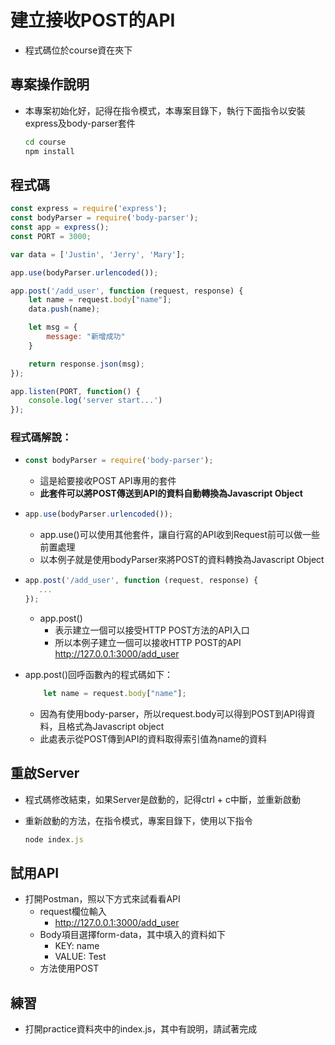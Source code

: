 # 建立接收POST的API

- 程式碼位於course資在夾下

## 專案操作說明

- 本專案初始化好，記得在指令模式，本專案目錄下，執行下面指令以安裝express及body-parser套件

  ```bash
  cd course
  npm install
  ```

## 程式碼

```javascript
const express = require('express');
const bodyParser = require('body-parser');
const app = express();
const PORT = 3000;

var data = ['Justin', 'Jerry', 'Mary'];

app.use(bodyParser.urlencoded());

app.post('/add_user', function (request, response) {
    let name = request.body["name"];
    data.push(name);

    let msg = {
        message: "新增成功"
    }

    return response.json(msg);
});

app.listen(PORT, function() {
    console.log('server start...')
});
```

### 程式碼解說：

- ```javascript
  const bodyParser = require('body-parser');
  ```

  - 這是給要接收POST API專用的套件
  - **此套件可以將POST傳送到API的資料自動轉換為Javascript Object**

- ```javascript
  app.use(bodyParser.urlencoded());
  ```

  - app.use()可以使用其他套件，讓自行寫的API收到Request前可以做一些前置處理
  - 以本例子就是使用bodyParser來將POST的資料轉換為Javascript Object

- ```javascript
  app.post('/add_user', function (request, response) {
     ...
  });
  ```

  - app.post()
    - 表示建立一個可以接受HTTP POST方法的API入口
    - 所以本例子建立一個可以接收HTTP POST的API http://127.0.0.1:3000/add_user 

- app.post()回呼函數內的程式碼如下：

  ```javascript
      let name = request.body["name"];
  ```

  - 因為有使用body-parser，所以request.body可以得到POST到API得資料，且格式為Javascript object
  - 此處表示從POST傳到API的資料取得索引值為name的資料

## 重啟Server

- 程式碼修改結束，如果Server是啟動的，記得ctrl + c中斷，並重新啟動

- 重新啟動的方法，在指令模式，專案目錄下，使用以下指令

  ```javascript
  node index.js
  ```

## 試用API

- 打開Postman，照以下方式來試看看API
  - request欄位輸入
    - http://127.0.0.1:3000/add_user
  - Body項目選擇form-data，其中填入的資料如下
    - KEY: name
    - VALUE: Test
  - 方法使用POST

## 練習

- 打開practice資料夾中的index.js，其中有說明，請試著完成